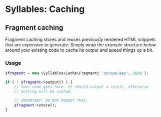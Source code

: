 # Syllables: Caching

## Fragment caching

Fragment caching stores and reuses previously rendered HTML snippets that are expensive to generate.  Simply wrap the example structure below around your existing code to cache its output and speed things up a bit.

### Usage

```php
$fragment = new \Syllables\Cache\Fragment( 'unique-key', 3600 );

if ( ! $fragment->output() ) {
    // Your code goes here. It should output a result, otherwise
    // nothing will be cached.

    // IMPORTANT! DO NOT FORGET THIS:
    $fragment->store();
}
```
